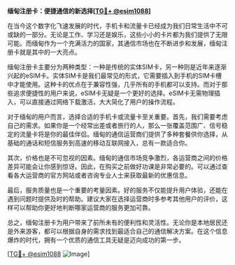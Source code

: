 **缅甸注册卡：便捷通信的新选择[[TG💪+ @esim1088](https://t.me/s/esim1088)]**

在当今这个数字化飞速发展的时代，手机卡和流量卡已经成为我们日常生活中不可或缺的一部分。无论是工作、学习还是娱乐，这些小小的卡片都为我们提供了无限可能。而缅甸作为一个充满活力的国家，其通信市场也在不断进步和发展，缅甸注册卡就是其中的一大亮点。

缅甸注册卡主要分为两种类型：一种是传统的实体SIM卡，另一种则是近年来逐渐兴起的eSIM卡。实体SIM卡是我们最常见的形式，它需要插入到手机的SIM卡槽中才能使用。这种卡的优点在于兼容性强，几乎所有的手机都可以支持。而对于那些追求便捷性的用户来说，eSIM卡无疑是一个更好的选择。eSIM卡无需物理插入，可以直接通过网络下载激活，大大简化了用户的操作流程。

对于缅甸的用户而言，选择合适的手机卡或流量卡至关重要。首先，我们需要考虑自己的需求。如果你是一个经常出差或者旅行的人，那么一张覆盖范围广、信号稳定的流量卡将是你的最佳伴侣。缅甸的通信运营商们提供了多种套餐供你选择，从基础的通话和短信服务到高速的移动互联网接入，总有一款适合你。

其次，价格也是不可忽视的因素。缅甸的通信市场竞争激烈，各运营商之间的价格差异可能会让你感到惊讶。因此，在购买之前做好功课是非常必要的。可以通过查看各大运营商的官方网站或者咨询专业人士来获取最新的优惠信息。

最后，服务质量也是一个重要的考量因素。好的服务不仅能提升用户体验，还能在遇到问题时提供及时的帮助。建议大家在选择运营商时多参考其他用户的评价，这样可以帮助你更好地判断哪家运营商的服务更加可靠。

总之，缅甸注册卡为用户带来了前所未有的便利性和灵活性。无论你是本地居民还是外来游客，都可以根据自身的需求找到最适合自己的通信解决方案。在这个信息爆炸的时代，拥有一个优质的通信工具无疑是迈向成功的第一步。

[[TG💪+ @esim1088](https://t.me/s/esim1088) ![Image](https://i.postimg.cc/4NQfJmqS/Snipaste-2025-05-13-00-14-12.png)]